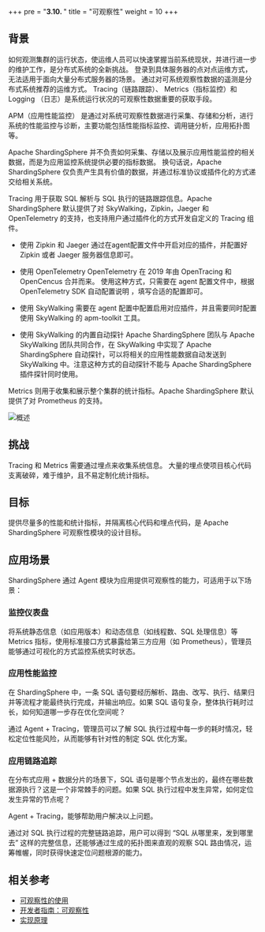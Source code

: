 +++
pre = "<b>3.10. </b>"
title = "可观察性"
weight = 10
+++

## 背景

如何观测集群的运行状态，使运维人员可以快速掌握当前系统现状，并进行进一步的维护工作，是分布式系统的全新挑战。 登录到具体服务器的点对点运维方式，无法适用于面向大量分布式服务器的场景。 通过对可系统观察性数据的遥测是分布式系统推荐的运维方式。 Tracing（链路跟踪）、 Metrics（指标监控）和 Logging （日志）是系统运行状况的可观察性数据重要的获取手段。

APM（应用性能监控） 是通过对系统可观察性数据进行采集、存储和分析，进行系统的性能监控与诊断，主要功能包括性能指标监控、调用链分析，应用拓扑图等。

Apache ShardingSphere 并不负责如何采集、存储以及展示应用性能监控的相关数据，而是为应用监控系统提供必要的指标数据。 换句话说，Apache ShardingSphere 仅负责产生具有价值的数据，并通过标准协议或插件化的方式递交给相关系统。

Tracing 用于获取 SQL 解析与 SQL 执行的链路跟踪信息。Apache ShardingSphere 默认提供了对 SkyWalking，Zipkin，Jaeger 和 OpenTelemetry 的支持，也支持用户通过插件化的方式开发自定义的 Tracing 组件。

- 使用 Zipkin 和 Jaeger
通过在agent配置文件中开启对应的插件，并配置好 Zipkin 或者 Jaeger 服务器信息即可。

- 使用 OpenTelemetry
OpenTelemetry 在 2019 年由 OpenTracing 和 OpenCencus 合并而来。 使用这种方式，只需要在 agent 配置文件中，根据 OpenTelemetry SDK 自动配置说明 ，填写合适的配置即可。

- 使用 SkyWalking
需要在 agent 配置中配置启用对应插件，并且需要同时配置使用 SkyWalking 的 apm-toolkit 工具。

- 使用 SkyWalking 的内置自动探针
Apache ShardingSphere 团队与 Apache SkyWalking 团队共同合作，在 SkyWalking 中实现了 Apache ShardingSphere 自动探针，可以将相关的应用性能数据自动发送到 SkyWalking 中。注意这种方式的自动探针不能与 Apache ShardingSphere 插件探针同时使用。

Metrics 则用于收集和展示整个集群的统计指标。Apache ShardingSphere 默认提供了对 Prometheus 的支持。

![概述](https://shardingsphere.apache.org/document/current/img/apm/overview_v3.png)

## 挑战

Tracing 和 Metrics 需要通过埋点来收集系统信息。 大量的埋点使项目核心代码支离破碎，难于维护，且不易定制化统计指标。

## 目标

提供尽量多的性能和统计指标，并隔离核心代码和埋点代码，是 Apache ShardingSphere 可观察性模块的设计目标。

## 应用场景

ShardingSphere 通过 Agent 模块为应用提供可观察性的能力，可适用于以下场景：

### 监控仪表盘

将系统静态信息（如应用版本）和动态信息（如线程数、SQL 处理信息）等 Metrics 指标，使用标准接口方式暴露给第三方应用（如 Prometheus），管理员能够通过可视化的方式监控系统实时状态。

### 应用性能监控

在 ShardingSphere 中，一条 SQL 语句要经历解析、路由、改写、执行、结果归并等流程才能最终执行完成，并输出响应。如果 SQL 语句复杂，整体执行耗时过长，如何知道哪一步存在优化空间呢？

通过 Agent + Tracing，管理员可以了解 SQL 执行过程中每一步的耗时情况，轻松定位性能风险，从而能够有针对性的制定 SQL 优化方案。

### 应用链路追踪

在分布式应用 + 数据分片的场景下，SQL 语句是哪个节点发出的，最终在哪些数据源执行？这是一个非常棘手的问题。如果 SQL 执行过程中发生异常，如何定位发生异常的节点呢？

Agent + Tracing，能够帮助用户解决以上问题。

通过对 SQL 执行过程的完整链路追踪，用户可以得到 “SQL 从哪里来，发到哪里去” 这样的完整信息，还能够通过生成的拓扑图来直观的观察 SQL 路由情况，运筹帷幄，同时获得快速定位问题根源的能力。

## 相关参考

- [可观察性的使用](/cn/user-manual/shardingsphere-proxy/observability/)
- [开发者指南：可观察性](/cn/dev-manual/agent/)
- [实现原理](/cn/reference/observability/)
